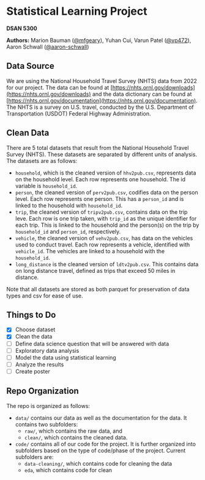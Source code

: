 # Statistical Learning Project

**DSAN 5300**

**Authors:** Marion Bauman ([@mfgeary](https://github.com/mfgeary)), Yuhan Cui, Varun Patel ([@vp472](https://github.com/vp472)), Aaron Schwall ([@aaron-schwall](https://github.com/aaron-schwall))

## Data Source

We are using the National Household Travel Survey (NHTS) data from 2022 for our project. The data can be found at [https://nhts.ornl.gov/downloads](https://nhts.ornl.gov/downloads) and the data dictionary can be found at [https://nhts.ornl.gov/documentation](https://nhts.ornl.gov/documentation). The NHTS is a survey on U.S. travel, conducted by the U.S. Department of Transportation (USDOT) Federal Highway Administration.

## Clean Data

There are 5 total datasets that result from the National Household Travel Survey (NHTS). These datasets are separated by different units of analysis. The datasets are as follows:
* `household`, which is the cleaned version of `hhv2pub.csv`, represents data on the household level. Each row represents one household. The id variable is `household_id`.
* `person`, the cleaned version of `perv2pub.csv`, codifies data on the person level. Each row represents one person. This has a `person_id` and is linked to the household with `household_id`.
* `trip`, the cleaned version of `tripv2pub.csv`, contains data on the trip leve. Each row is one trip taken, with `trip_id` as the unique identifier for each trip. This is linked to the household and the person(s) on the trip by `household_id` and `person_id`, respectively.
* `vehicle`, the cleaned version of `vehv2pub.csv`, has data on the vehicles used to conduct travel. Each row represents a vehicle, identified with `vehicle_id`. The vehicles are linked to a household with the `household_id`.
* `long_distance` is the cleaned version of `ldtv2pub.csv`. This contains data on long distance travel, defined as trips that exceed 50 miles in distance.

Note that all datasets are stored as both parquet for preservation of data types and csv for ease of use.

## Things to Do

- [x] Choose dataset
- [x] Clean the data
- [ ] Define data science question that will be answered with data
- [ ] Exploratory data analysis
- [ ] Model the data using statistical learning
- [ ] Analyze the results
- [ ] Create poster

## Repo Organization

The repo is organized as follows:

* `data/` contains our data as well as the documentation for the data. It contains two subfolders:
    * `raw/`, which contains the raw data, and
    * `clean/`, which contains the cleaned data.
* `code/` contains all of our code for the project. It is further organized into subfolders based on the type of code/phase of the project. Current subfolders are:
    * `data-cleaning/`, which contains code for cleaning the data
    * `eda`, which contains code for clean